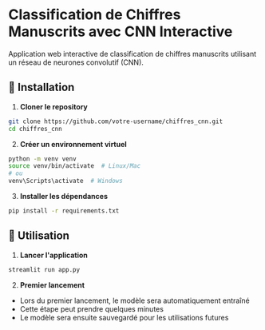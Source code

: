 # Classification de Chiffres Manuscrits avec CNN Interactive

Application web interactive de classification de chiffres manuscrits utilisant un réseau de neurones convolutif (CNN).

## 🚀 Installation

1. **Cloner le repository**
```bash
git clone https://github.com/votre-username/chiffres_cnn.git
cd chiffres_cnn
```

2. **Créer un environnement virtuel**
```bash
python -m venv venv
source venv/bin/activate  # Linux/Mac
# ou
venv\Scripts\activate  # Windows
```

3. **Installer les dépendances**
```bash
pip install -r requirements.txt
```

## 🎯 Utilisation

1. **Lancer l'application**
```bash
streamlit run app.py
```

2. **Premier lancement**
- Lors du premier lancement, le modèle sera automatiquement entraîné
- Cette étape peut prendre quelques minutes
- Le modèle sera ensuite sauvegardé pour les utilisations futures
